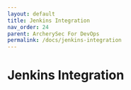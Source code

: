 ```yaml
---
layout: default
title: Jenkins Integration
nav_order: 24
parent: ArcherySec For DevOps
permalink: /docs/jenkins-integration
---
```


# Jenkins Integration